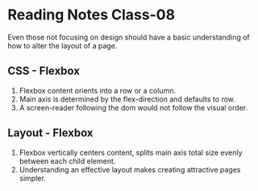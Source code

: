 # Reading Notes Class-08

Even those not focusing on design should have a basic understanding of how to alter the layout of a page.

## CSS - Flexbox

1. Flexbox content orients into a row or a column.
2. Main axis is determined by the flex-direction and defaults to row.
3. A screen-reader following the dom would not follow the visual order.

## Layout - Flexbox

1. Flexbox vertically centers content, splits main axis total size evenly between each child element.
2. Understanding an effective layout makes creating attractive pages simpler.
